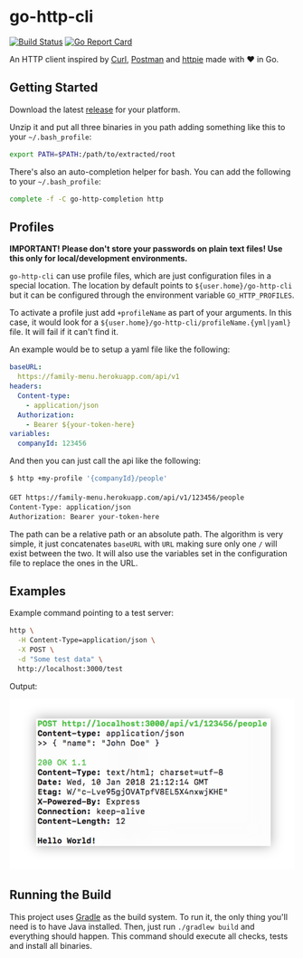 # go-http-cli
[![Build Status](https://travis-ci.org/visola/go-http-cli.svg?branch=master)](https://travis-ci.org/visola/go-http-cli) [![Go Report Card](https://goreportcard.com/badge/github.com/visola/go-http-cli)](https://goreportcard.com/report/github.com/visola/go-http-cli)

An HTTP client inspired by [Curl](https://github.com/curl/curl), [Postman](https://www.getpostman.com/) and [httpie](https://github.com/jakubroztocil/httpie) made with :heart: in Go.

## Getting Started

Download the latest [release](https://github.com/visola/go-http-cli/releases) for your platform.

Unzip it and put all three binaries in you path adding something like this to your `~/.bash_profile`:

```bash
export PATH=$PATH:/path/to/extracted/root
```

There's also an auto-completion helper for bash. You can add the following to your `~/.bash_profile`:

```bash
complete -f -C go-http-completion http
```

## Profiles

**IMPORTANT! Please don't store your passwords on plain text files! Use this only for local/development environments.**

`go-http-cli` can use profile files, which are just configuration files in a special location.
The location by default points to `${user.home}/go-http-cli` but it can be configured through the
environment variable `GO_HTTP_PROFILES`.

To activate a profile just add `+profileName` as part of your arguments. In this case, it would look for a `${user.home}/go-http-cli/profileName.{yml|yaml}` file. It will fail if it can't find it.

An example would be to setup a yaml file like the following:

```yaml
baseURL:
  https://family-menu.herokuapp.com/api/v1
headers:
  Content-type:
    - application/json
  Authorization:
    - Bearer ${your-token-here}
variables:
  companyId: 123456
```

And then you can just call the api like the following:

```bash
$ http +my-profile '{companyId}/people'

GET https://family-menu.herokuapp.com/api/v1/123456/people
Content-Type: application/json
Authorization: Bearer your-token-here
```

The path can be a relative path or an absolute path. The algorithm is very simple, it just concatenates
`baseURL` with `URL` making sure only one `/` will exist between the two. It will also use the variables
set in the configuration file to replace the ones in the URL.

## Examples

Example command pointing to a test server:

```bash
http \
  -H Content-Type=application/json \
  -X POST \
  -d "Some test data" \
  http://localhost:3000/test
```

Output:

<p style="text-align:center">
  <img width="600px" src="README/output_sample.png" />
</p>

## Running the Build

This project uses [Gradle](https://www.gradle.org) as the build system. To run it, the only thing
you'll need is to have Java installed. Then, just run `./gradlew build` and everything should happen.
This command should execute all checks, tests and install all binaries.
